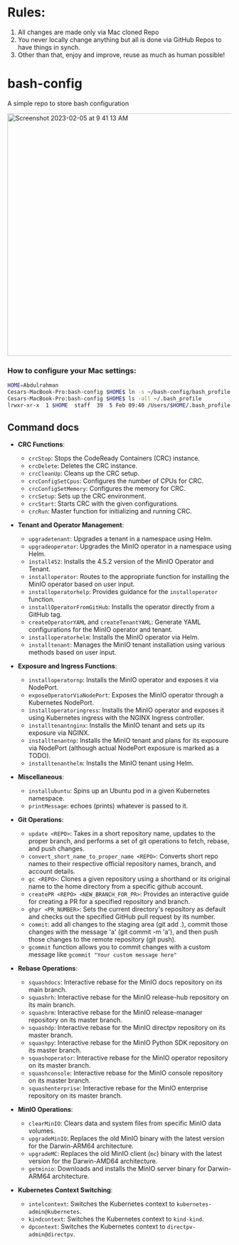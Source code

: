 # Rules:

1. All changes are made only via Mac cloned Repo
2. You never locally change anything but all is done via GitHub Repos to have things in synch.
3. Other than that, enjoy and improve, reuse as much as human possible!

# bash-config
A simple repo to store bash configuration

<img width="545" alt="Screenshot 2023-02-05 at 9 41 13 AM" src="https://user-images.githubusercontent.com/6667358/216826023-0d7ef109-b5e2-4c46-bb45-ba0190a8c2a4.png">

### How to configure your Mac settings:
```sh 
HOME=Abdulrahman
Cesars-MacBook-Pro:bash-config $HOME$ ln -s ~/bash-config/bash_profile ~/.bash_profile
Cesars-MacBook-Pro:bash-config $HOME$ ls -all ~/.bash_profile
lrwxr-xr-x  1 $HOME  staff  39  5 Feb 09:40 /Users/$HOME/.bash_profile -> /Users/$HOME/bash-config/bash_profile
```



## Command docs

- **CRC Functions**:
    - `crcStop`: Stops the CodeReady Containers (CRC) instance.
    - `crcDelete`: Deletes the CRC instance.
    - `crcCleanUp`: Cleans up the CRC setup.
    - `crcConfigSetCpus`: Configures the number of CPUs for CRC.
    - `crcConfigSetMemory`: Configures the memory for CRC.
    - `crcSetup`: Sets up the CRC environment.
    - `crcStart`: Starts CRC with the given configurations.
    - `crcRun`: Master function for initializing and running CRC.
  
- **Tenant and Operator Management**:
    - `upgradetenant`: Upgrades a tenant in a namespace using Helm.
    - `upgradeoperator`: Upgrades the MinIO operator in a namespace using Helm.
    - `install452`: Installs the 4.5.2 version of the MinIO Operator and Tenant.
    - `installoperator`: Routes to the appropriate function for installing the MinIO operator based on user input.
    - `installoperatorhelp`: Provides guidance for the `installoperator` function.
    - `installOperatorFromGitHub`: Installs the operator directly from a GitHub tag.
    - `createOperatorYAML` and `createTenantYAML`: Generate YAML configurations for the MinIO operator and tenant.
    - `installoperatorhelm`: Installs the MinIO operator via Helm.
    - `installtenant`: Manages the MinIO tenant installation using various methods based on user input.
  
- **Exposure and Ingress Functions**:
    - `installoperatornp`: Installs the MinIO operator and exposes it via NodePort.
    - `exposeOperatorViaNodePort`: Exposes the MinIO operator through a Kubernetes NodePort.
    - `installoperatoringress`: Installs the MinIO operator and exposes it using Kubernetes ingress with the NGINX Ingress controller.
    - `installtenantnginx`: Installs the MinIO tenant and sets up its exposure via NGINX.
    - `installtenantnp`: Installs the MinIO tenant and plans for its exposure via NodePort (although actual NodePort exposure is marked as a TODO).
    - `installtenanthelm`: Installs the MinIO tenant using Helm.
  
- **Miscellaneous**:
    - `installubuntu`: Spins up an Ubuntu pod in a given Kubernetes namespace.
    - `printMessage`: echoes (prints) whatever is passed to it. 
- **Git Operations**:
    - `update <REPO>`: Takes in a short repository name, updates to the proper branch, and performs a set of git operations to fetch, rebase, and push changes.
    - `convert_short_name_to_proper_name <REPO>`: Converts short repo names to their respective official repository names, branch, and account details.
    - `gc <REPO>`: Clones a given repository using a shorthand or its original name to the home directory from a specific github account.
    - `createPR <REPO> <NEW_BRANCH_FOR_PR>`: Provides an interactive guide for creating a PR for a specified repository and branch.
    - `ghpr <PR_NUMBER>`: Sets the current directory's repository as default and checks out the specified GitHub pull request by its number.
    - `commit`: add all changes to the staging area (git add .), commit those changes with the message 'a' (git commit -m 'a'), and then push those changes to the remote repository (git push).
    - `gcommit` function allows you to commit changes with a custom message like `gcommit "Your custom message here"`
- **Rebase Operations**:
    - `squashdocs`: Interactive rebase for the MinIO docs repository on its main branch.
    - `squashrh`: Interactive rebase for the MinIO release-hub repository on its main branch.
    - `squashrm`: Interactive rebase for the MinIO release-manager repository on its master branch.
    - `squashdp`: Interactive rebase for the MinIO directpv repository on its master branch.
    - `squashpy`: Interactive rebase for the MinIO Python SDK repository on its master branch.
    - `squashoperator`: Interactive rebase for the MinIO operator repository on its master branch.
    - `squashconsole`: Interactive rebase for the MinIO console repository on its master branch.
    - `squashenterprise`: Interactive rebase for the MinIO enterprise repository on its master branch.

- **MinIO Operations**:
    - `clearMinIO`: Clears data and system files from specific MinIO data volumes.
    - `upgradeMinIO`: Replaces the old MinIO binary with the latest version for the Darwin-ARM64 architecture.
    - `upgradeMC`: Replaces the old MinIO client (`mc`) binary with the latest version for the Darwin-AMD64 architecture.
    - `getminio`: Downloads and installs the MinIO server binary for Darwin-ARM64 architecture.

- **Kubernetes Context Switching**:
    - `intelcontext`: Switches the Kubernetes context to `kubernetes-admin@kubernetes`.
    - `kindcontext`: Switches the Kubernetes context to `kind-kind`.
    - `dpcontext`: Switches the Kubernetes context to `directpv-admin@directpv`.

